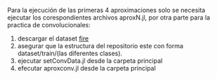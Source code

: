 Para la ejecución de las primeras 4 aproximaciones solo se necesita ejecutar los corespondientes archivos aproxN.jl, por otra parte para la practica de convolucionales:
1. descargar el dataset [fire](https://drive.google.com/file/d/1JEmEcGD-qTRXs_pGpR4FdiXGshpAsSo9/view)
2. asegurar que la estructura del repositorio este con forma dataset/train/(las diferentes clases).
3. ejecutar setConvData.jl desde la carpeta principal
4. efecutar aproxconv.jl desde la carpeta principal

